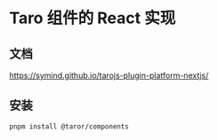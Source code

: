 # Taro 组件的 React 实现

## 文档

https://symind.github.io/tarojs-plugin-platform-nextjs/

## 安装

```bash
pnpm install @taror/components
```
